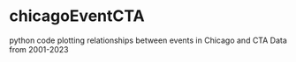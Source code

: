 # chicagoEventCTA
python code plotting relationships between events in Chicago and CTA Data from 2001-2023
